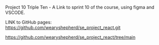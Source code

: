 Project 10 Triple Ten - A Link to sprint 10 of the course, using figma and VSCODE.

LINK to GitHub pages: https://github.com/wearyshepherd/se_project_react.git

https://github.com/wearyshepherd/se_project_react/tree/main

